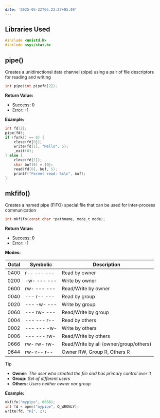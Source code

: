 ```yaml
---
date: '2025-05-22T05:23:27+05:00'
---
```

## Libraries Used
```c
#include <unistd.h>
#include <sys/stat.h>
```

## pipe()
Creates a unidirectional data channel (pipe) using a pair of file descriptors for reading and writing
```c
int pipe(int pipefd[2]);
```
**Return Value:**
* Success: 0
* Error: -1

**Example:**
```c
int fd[2];
pipe(fd);
if (fork() == 0) {
    close(fd[0]);
    write(fd[1], "Hello", 5);
    _exit(0);
} else {
    close(fd[1]);
    char buf[6] = {0};
    read(fd[0], buf, 5);
    printf("Parent read: %s\n", buf);
}
```

## mkfifo()
Creates a named pipe (FIFO) special file that can be used for inter-process communication
```c
int mkfifo(const char *pathname, mode_t mode);
```
**Return Value:**
* Success: 0
* Error: -1

**Modes:**

| Octal | Symbolic    | Description                            |
| ----- | ----------- | -------------------------------------- |
| 0400  | r-- --- --- | Read by owner                          |
| 0200  | -w- --- --- | Write by owner                         |
| 0600  | rw- --- --- | Read/Write by owner                    |
| 0040  | --- r-- --- | Read by group                          |
| 0020  | --- -w- --- | Write by group                         |
| 0060  | --- rw- --- | Read/Write by group                    |
| 0004  | --- --- r-- | Read by others                         |
| 0002  | --- --- -w- | Write by others                        |
| 0006  | --- --- rw- | Read/Write by others                   |
| 0666  | rw- rw- rw- | Read/Write by all (owner/group/others) |
| 0644  | rw- r-- r-- | Owner RW, Group R, Others R            |

> [!TIP]
> - **Owner:** *The user who created the file and has primary control over it*
> - **Group:** *Set of different users*
> - **Others:** *Users neither owner nor group*


**Example:**
```c
mkfifo("mypipe", 0666);
int fd = open("mypipe", O_WRONLY);
write(fd, "Hi", 2);
```
